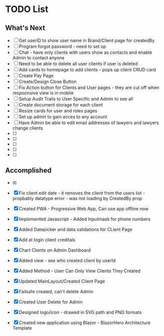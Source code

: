 # TODO List

## What's Next

- [ ] Get userID to show user name in Brand/Client page for createdBy
- [ ] Program forgot password - need to set up
- [ ] Chat - have only clients with users show as contacts and enable Admin to contact anyone
- [ ] Need to be able to delete all user clients if user is deleted
- [ ] Add cards to homepage to add clients - pops up client CRUD card
- [ ] Create Pay Page
- [ ] Create/Design Close Button
- [ ] Fix Action button for Clients and User pages - they are cut off when respoonsive view is in mobile
- [ ] Setup Audit Trails to User Specific and Admin to see all
- [ ] Create document storage for each client
- [ ] Resize cards for user and roles pages
- [ ] Set up admin to gain acces to any account
- [ ] Have Admin be able to edit email addresses of lawyers and lawyers change clients
- [ ] 
- [ ] 
- [ ] 
- [ ] 
- [ ] 





## Accomplished

- [x]  
- [x] Fix client edit date - it removes the client from the users list - propbably datatype error - was not loading by CreatedBy prop
- [x] Created PWA - Progressive Web App, Can use app offline now
- [x] Implemented Javascript - Added Inputmask for phone numbers 
- [x] Added Datepicker and data validations for CLient Page
- [x] Add at login client creditals
- [x] Chart Clients on Admin Dashboard
- [x] Added view - see who created client by userId
- [x] Added Method - User Can Only View Clients They Created
- [x] Updated MainLayout/Created Client Page
- [x] Failsafe created, can't delete Admin
- [x] Created User Delete for Admin
- [x] Designed logo/icon - drawed in SVG path and PNG formats
- [x] Created new application using Blazor - BlazorHero Architecture Template

